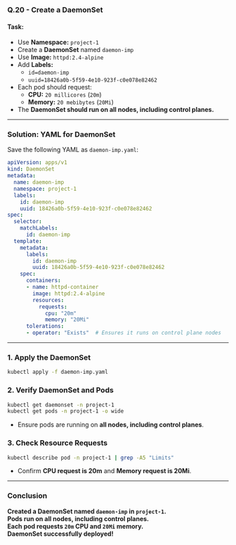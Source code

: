 ### **Q.20 - Create a DaemonSet**
#### **Task:**
- Use **Namespace:** `project-1`
- Create a **DaemonSet** named `daemon-imp`
- Use **Image:** `httpd:2.4-alpine`
- Add **Labels:**  
  - `id=daemon-imp`
  - `uuid=18426a0b-5f59-4e10-923f-c0e078e82462`
- Each pod should request:
  - **CPU:** `20 millicores` (`20m`)
  - **Memory:** `20 mebibytes` (`20Mi`)
- The **DaemonSet should run on all nodes, including control planes.**

---

### **Solution: YAML for DaemonSet**
Save the following YAML as `daemon-imp.yaml`:

```yaml
apiVersion: apps/v1
kind: DaemonSet
metadata:
  name: daemon-imp
  namespace: project-1
  labels:
    id: daemon-imp
    uuid: 18426a0b-5f59-4e10-923f-c0e078e82462
spec:
  selector:
    matchLabels:
      id: daemon-imp
  template:
    metadata:
      labels:
        id: daemon-imp
        uuid: 18426a0b-5f59-4e10-923f-c0e078e82462
    spec:
      containers:
      - name: httpd-container
        image: httpd:2.4-alpine
        resources:
          requests:
            cpu: "20m"
            memory: "20Mi"
      tolerations:
      - operator: "Exists"  # Ensures it runs on control plane nodes
```

---

### **1. Apply the DaemonSet**
```sh
kubectl apply -f daemon-imp.yaml
```

### **2. Verify DaemonSet and Pods**
```sh
kubectl get daemonset -n project-1
kubectl get pods -n project-1 -o wide
```
- Ensure pods are running on **all nodes, including control planes**.

### **3. Check Resource Requests**
```sh
kubectl describe pod -n project-1 | grep -A5 "Limits"
```
- Confirm **CPU request is 20m** and **Memory request is 20Mi**.

---

### **Conclusion**
**Created a DaemonSet named `daemon-imp` in `project-1`.**  
**Pods run on all nodes, including control planes.**  
**Each pod requests `20m` CPU and `20Mi` memory.**  
**DaemonSet successfully deployed!**